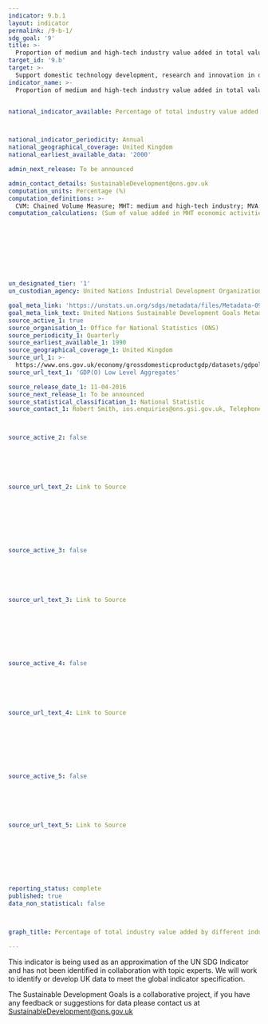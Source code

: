 ```yaml
---
indicator: 9.b.1
layout: indicator
permalink: /9-b-1/
sdg_goal: '9'
title: >-
  Proportion of medium and high-tech industry value added in total value added
target_id: '9.b'
target: >-
  Support domestic technology development, research and innovation in developing countries, including by ensuring a conducive policy environment for, inter alia, industrial diversification and value addition to commodities
indicator_name: >-
  Proportion of medium and high-tech industry value added in total value added


national_indicator_available: Percentage of total industry value added by different industries



national_indicator_periodicity: Annual
national_geographical_coverage: United Kingdom
national_earliest_available_data: '2000'

admin_next_release: To be announced

admin_contact_details: SustainableDevelopment@ons.gov.uk
computation_units: Percentage (%)
computation_definitions: >-
  CVM: Chained Volume Measure; MHT: medium and high-tech industry; MVA: Manufacturing Value Added; UNIDO: United Nations Industrial Development Organization. The MHT industry is defined using OECD classification as the following by International Standard Industrial Classification of All Economic Activities - see UN metadata.
computation_calculations: (Sum of value added in MHT economic activities / MVA) * 100









un_designated_tier: '1'
un_custodian_agency: United Nations Industrial Development Organization (UNIDO)

goal_meta_link: 'https://unstats.un.org/sdgs/metadata/files/Metadata-09-0B-01.pdf '
goal_meta_link_text: United Nations Sustainable Development Goals Metadata (PDF 332 KB)
source_active_1: true
source_organisation_1: Office for National Statistics (ONS)
source_periodicity_1: Quarterly
source_earliest_available_1: 1990
source_geographical_coverage_1: United Kingdom
source_url_1: >-
  https://www.ons.gov.uk/economy/grossdomesticproductgdp/datasets/gdpolowlevelaggregates
source_url_text_1: 'GDP(O) Low Level Aggregates'

source_release_date_1: 11-04-2016
source_next_release_1: To be announced
source_statistical_classification_1: National Statistic
source_contact_1: Robert Smith, ios.enquiries@ons.gsi.gov.uk, Telephone +44 (0)1633 455803



source_active_2: false






source_url_text_2: Link to Source








source_active_3: false






source_url_text_3: Link to Source








source_active_4: false






source_url_text_4: Link to Source








source_active_5: false






source_url_text_5: Link to Source








reporting_status: complete
published: true
data_non_statistical: false



graph_title: Percentage of total industry value added by different industries

---
```

This indicator is being used as an approximation of the UN SDG Indicator and has not been identified in collaboration with topic experts. We will work to identify or develop UK data to meet the global indicator specification.
  
The Sustainable Development Goals is a collaborative project, if you have any feedback or suggestions for data please contact us at <SustainableDevelopment@ons.gov.uk>


